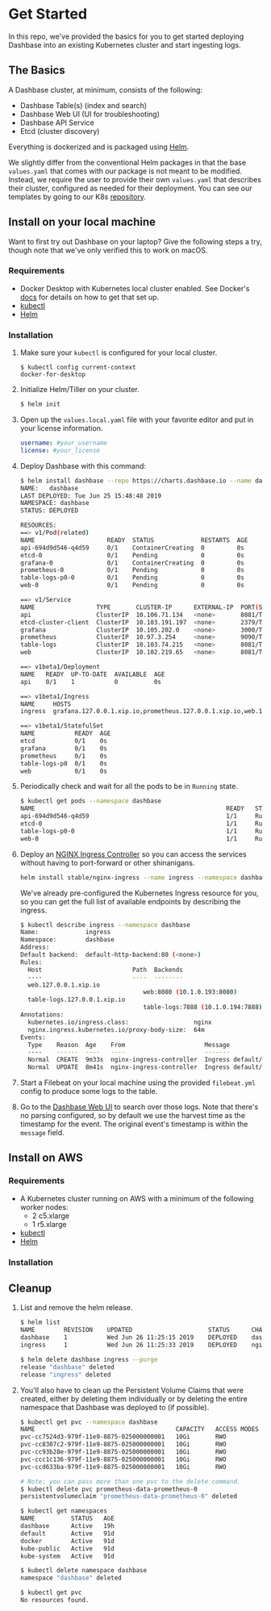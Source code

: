 # Get Started
In this repo, we've provided the basics for you to get started deploying Dashbase into an existing Kubernetes cluster and start ingesting logs.

## The Basics
A Dashbase cluster, at minimum, consists of the following:
- Dashbase Table(s) (index and search)
- Dashbase Web UI (UI for troubleshooting)
- Dashbase API Service
- Etcd (cluster discovery)

Everything is dockerized and is packaged using [Helm](https://github.com/helm/helm#helm-in-a-handbasket).

We slightly differ from the conventional Helm packages in that the base `values.yaml` that comes with our package is not meant to be modified. Instead, we require the user to provide their own `values.yaml` that describes their cluster, configured as needed for their deployment. You can see our templates by going to our K8s [repository](https://github.com/dashbase/dashbase-k8s/tree/master/dashbase).

## Install on your local machine
Want to first try out Dashbase on your laptop? Give the following steps a try, though note that we've only verified this to work on macOS.

### Requirements
- Docker Desktop with Kubernetes local cluster enabled. See Docker's [docs](https://docs.docker.com/docker-for-mac/#kubernetes) for details on how to get that set up.
- [kubectl](https://kubernetes.io/docs/tasks/tools/install-kubectl/)
- [Helm](https://helm.sh/docs/using_helm/)

### Installation
1. Make sure your `kubectl` is configured for your local cluster.
    ```
    $ kubectl config current-context
    docker-for-desktop
    ```
2. Initialize Helm/Tiller on your cluster.
    ```bash
    $ helm init
    ```
3. Open up the `values.local.yaml` file with your favorite editor and put in your license information.
    ```yaml
    username: #your_username
    license: #your_license
    ```
4. Deploy Dashbase with this command:
    ```bash
    $ helm install dashbase --repo https://charts.dashbase.io --name dashbase --namespace dashbase -f values.local.yaml
    NAME:   dashbase
    LAST DEPLOYED: Tue Jun 25 15:48:48 2019
    NAMESPACE: dashbase
    STATUS: DEPLOYED

    RESOURCES:
    ==> v1/Pod(related)
    NAME                    READY  STATUS             RESTARTS  AGE
    api-694d9d546-q4d59     0/1    ContainerCreating  0         0s
    etcd-0                  0/1    Pending            0         0s
    grafana-0               0/1    ContainerCreating  0         0s
    prometheus-0            0/1    Pending            0         0s
    table-logs-p0-0         0/1    Pending            0         0s
    web-0                   0/1    Pending            0         0s

    ==> v1/Service
    NAME                 TYPE       CLUSTER-IP      EXTERNAL-IP  PORT(S)            AGE
    api                  ClusterIP  10.106.71.134   <none>       8081/TCP,9876/TCP  0s
    etcd-cluster-client  ClusterIP  10.103.191.197  <none>       2379/TCP           0s
    grafana              ClusterIP  10.105.202.0    <none>       3000/TCP           0s
    prometheus           ClusterIP  10.97.3.254     <none>       9090/TCP           0s
    table-logs           ClusterIP  10.103.74.215   <none>       8081/TCP,7888/TCP  0s
    web                  ClusterIP  10.102.219.65   <none>       8081/TCP,8080/TCP  0s

    ==> v1beta1/Deployment
    NAME   READY  UP-TO-DATE  AVAILABLE  AGE
    api    0/1    1           0          0s

    ==> v1beta1/Ingress
    NAME     HOSTS                                                                                    ADDRESS  PORTS  AGE
    ingress  grafana.127.0.0.1.xip.io,prometheus.127.0.0.1.xip.io,web.127.0.0.1.xip.io + 1 more...  80       0s

    ==> v1beta1/StatefulSet
    NAME           READY  AGE
    etcd           0/1    0s
    grafana        0/1    0s
    prometheus     0/1    0s
    table-logs-p0  0/1    0s
    web            0/1    0s
    ```
5. Periodically check and wait for all the pods to be in `Running` state.
    ```bash
    $ kubectl get pods --namespace dashbase
    NAME                                                     READY   STATUS              RESTARTS   AGE
    api-694d9d546-q4d59                                      1/1     Running             0          1m
    etcd-0                                                   1/1     Running             0          1m
    table-logs-p0-0                                          1/1     Running             0          1m
    web-0                                                    1/1     Running             0          1m
    ```

6. Deploy an [NGINX Ingress Controller](https://kubernetes.github.io/ingress-nginx/) so you can access the services without having to port-forward or other shinanigans.
    ```bash
    helm install stable/nginx-ingress --name ingress --namespace dashbase
    ```
    We've already pre-configured the Kubernetes Ingress resource for you, so you can get the full list of available endpoints by describing the ingress.
    ```bash
    $ kubectl describe ingress --namespace dashbase
    Name:             ingress
    Namespace:        dashbase
    Address:
    Default backend:  default-http-backend:80 (<none>)
    Rules:
      Host                         Path  Backends
      ----                         ----  --------
      web.127.0.0.1.xip.io
                                      web:8080 (10.1.0.193:8080)
      table-logs.127.0.0.1.xip.io
                                      table-logs:7888 (10.1.0.194:7888)
    Annotations:
      kubernetes.io/ingress.class:                  nginx
      nginx.ingress.kubernetes.io/proxy-body-size:  64m
    Events:
      Type    Reason  Age    From                      Message
      ----    ------  ----   ----                      -------
      Normal  CREATE  9m33s  nginx-ingress-controller  Ingress default/ingress
      Normal  UPDATE  8m41s  nginx-ingress-controller  Ingress default/ingress
    ```

7. Start a Filebeat on your local machine using the provided `filebeat.yml` config to produce some logs to the table. 

8. Go to the [Dashbase Web UI](http://web.127.0.0.1.xip.io) to search over those logs. Note that there's no parsing configured, so by default we use the harvest time as the timestamp for the event. The original event's timestamp is within the `message` field.

## Install on AWS

### Requirements
- A Kubernetes cluster running on AWS with a minimum of the following worker nodes:
  - 2 c5.xlarge
  - 1 r5.xlarge
- [kubectl](https://kubernetes.io/docs/tasks/tools/install-kubectl/)
- [Helm](https://helm.sh/docs/using_helm/)

### Installation

## Cleanup
1. List and remove the helm release.
    ```bash
    $ helm list
    NAME    	REVISION	UPDATED                 	STATUS  	CHART              	APP VERSION	NAMESPACE
    dashbase	1       	Wed Jun 26 11:25:15 2019	DEPLOYED	dashbase-0.21.0    	0.21.0     	dashbase
    ingress 	1       	Wed Jun 26 11:25:33 2019	DEPLOYED	nginx-ingress-1.7.0	0.24.1     	dashbase

    $ helm delete dashbase ingress --purge
    release "dashbase" deleted
    release "ingress" deleted
    ```
2. You'll also have to clean up the Persistent Volume Claims that were created, either by deleting them individually or by deleting the entire namespace that Dashbase was deployed to (if possible).
    ```bash
    $ kubectl get pvc --namespace dashbase
    NAME                                       CAPACITY   ACCESS MODES   RECLAIM POLICY   STATUS   CLAIM                                         STORAGECLASS   REASON   AGE
    pvc-cc7524d3-979f-11e9-8875-025000000001   10Gi       RWO            Delete           Bound    dashbase/etcd-data-etcd-0                     hostpath                19h
    pvc-cc8307c2-979f-11e9-8875-025000000001   10Gi       RWO            Delete           Bound    dashbase/grafana-data-grafana-0               hostpath                19h
    pvc-cc93b28e-979f-11e9-8875-025000000001   10Gi       RWO            Delete           Bound    dashbase/web-data-web-0                       hostpath                19h
    pvc-ccc1c136-979f-11e9-8875-025000000001   10Gi       RWO            Delete           Bound    dashbase/prometheus-data-prometheus-0         hostpath                19h
    pvc-ccd633ba-979f-11e9-8875-025000000001   10Gi       RWO            Delete           Bound    dashbase/table-data-table-logs-p0-0           hostpath                19h

    # Note: you can pass more than one pvc to the delete command.
    $ kubectl delete pvc prometheus-data-prometheus-0
    persistentvolumeclaim "prometheus-data-prometheus-0" deleted
    ```

    ```bash
    $ kubectl get namespaces
    NAME          STATUS   AGE
    dashbase      Active   19h
    default       Active   91d
    docker        Active   91d
    kube-public   Active   91d
    kube-system   Active   91d

    $ kubectl delete namespace dashbase
    namespace "dashbase" deleted

    $ kubectl get pvc
    No resources found.
    ```
